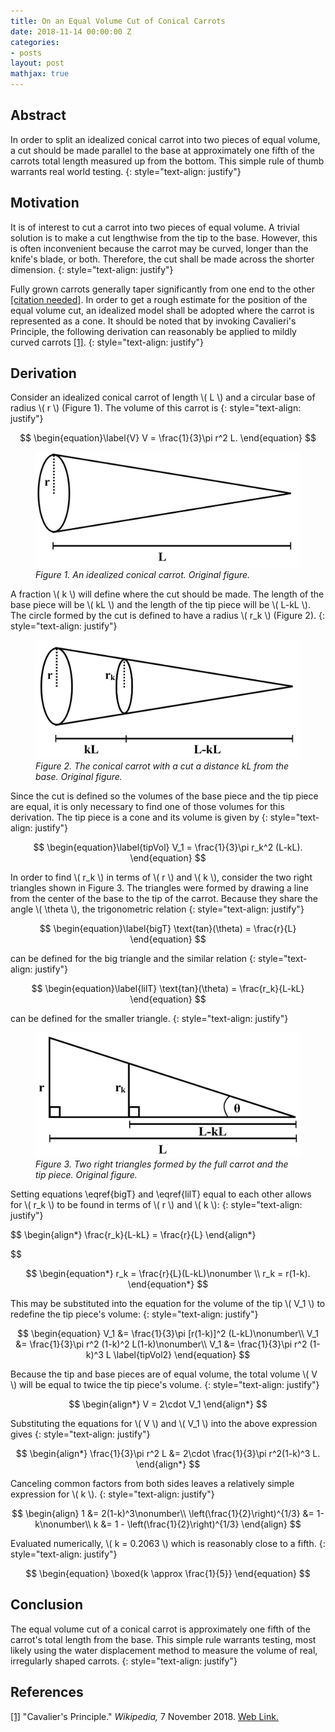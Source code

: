 ```yaml
---
title: On an Equal Volume Cut of Conical Carrots
date: 2018-11-14 00:00:00 Z
categories:
- posts
layout: post
mathjax: true
---
```


## Abstract
In order to split an idealized conical carrot into two pieces of equal volume, a cut should be made parallel to the base at approximately one fifth of the carrots total length measured up from the bottom. This simple rule of thumb warrants real world testing.
{: style="text-align: justify"}

## Motivation
It is of interest to cut a carrot into two pieces of equal volume. A trivial solution is to make a cut lengthwise from the tip to the base. However, this is often inconvenient because the carrot may be curved, longer than the knife's blade, or both. Therefore, the cut shall be made across the shorter dimension. 
{: style="text-align: justify"}

Fully grown carrots generally taper significantly from one end to the other <a name="ref1"></a>[[citation needed]](#cavalieri). In order to get a rough estimate for the position of the equal volume cut, an idealized model shall be adopted where the carrot is represented as a cone. It should be noted that by invoking Cavalieri's Principle, the following derivation can reasonably be applied to mildly curved carrots <a name="ref1"></a>[[1]](#cavalieri).
{: style="text-align: justify"}

## Derivation

Consider an idealized conical carrot of length \\( L \\) and a circular base of radius \\( r \\) (Figure 1). The volume of this carrot is
{: style="text-align: justify"}

$$
	\begin{equation}\label{V}
		V = \frac{1}{3}\pi r^2 L.
	\end{equation}
$$

<figure class="image">
	<img src="/img/CCFig1.JPG" />
	<em>Figure 1. An idealized conical carrot. Original figure.</em>
</figure>

A fraction \\( k \\) will define where the cut should be made. The length of the base piece will be \\( kL \\) and the length of the tip piece will be \\( L-kL \\). The circle formed by the cut is defined to have a radius \\( r_k \\) (Figure 2). 
{: style="text-align: justify"}

<figure class="image">
	<img src="/img/CCFig2.JPG" />
	<em>Figure 2. The conical carrot with a cut a distance kL from the base. Original figure.</em>
</figure>

Since the cut is defined so the volumes of the base piece and the tip piece are equal, it is only necessary to find one of those volumes for this derivation. The tip piece is a cone and its volume is given by 
{: style="text-align: justify"}

$$
	\begin{equation}\label{tipVol}
		V_1 = \frac{1}{3}\pi r_k^2 (L-kL).
	\end{equation}
$$

In order to find \\( r_k \\) in terms of \\( r \\) and \\( k \\), consider the two right triangles shown in Figure 3. The triangles were formed by drawing a line from the center of the base to the tip of the carrot. Because they share the angle \\( \theta \\), the trigonometric relation
{: style="text-align: justify"}

$$
	\begin{equation}\label{bigT}
		\text{tan}(\theta) = \frac{r}{L}
	\end{equation}
$$

can be defined for the big triangle and the similar relation
{: style="text-align: justify"}

$$
	\begin{equation}\label{lilT}
		\text{tan}(\theta) = \frac{r_k}{L-kL}
	\end{equation}
$$

can be defined for the smaller triangle. 
{: style="text-align: justify"}

<figure class="image">
	<img src="/img/CCFig3.JPG" />
	<em>Figure 3. Two right triangles formed by the full carrot and the tip piece. Original figure.</em>
</figure>

Setting equations \eqref{bigT} and \eqref{lilT} equal to each other allows for \\( r_k \\) to be found in terms of \\( r \\) and \\( k \\):
{: style="text-align: justify"}

$$
	\begin{align*}
		\frac{r_k}{L-kL} = \frac{r}{L}
	\end{align*}

$$

$$
	\begin{equation*}
		r_k = \frac{r}{L}(L-kL)\nonumber \\
		r_k = r(1-k).
	\end{equation*}
$$

This may be substituted into the equation for the volume of the tip \\( V_1 \\) to redefine the tip piece's volume:
{: style="text-align: justify"}

$$
	\begin{equation}
		V_1 &= \frac{1}{3}\pi [r(1-k)]^2 (L-kL)\nonumber\\
		V_1 &= \frac{1}{3}\pi r^2 (1-k)^2 L(1-k)\nonumber\\
		V_1 &= \frac{1}{3}\pi r^2 (1-k)^3 L \label{tipVol2}
	\end{equation}
$$

Because the tip and base pieces are of equal volume, the total volume \\( V \\) will be equal to twice the tip piece's volume.
{: style="text-align: justify"}

$$
	\begin{align*}
		V = 2\cdot V_1
	\end{align*}
$$

Substituting the equations for \\( V \\) and \\( V_1 \\) into the above expression gives
{: style="text-align: justify"}

$$
	\begin{align*}
		 \frac{1}{3}\pi r^2 L &= 2\cdot \frac{1}{3}\pi r^2(1-k)^3 L.
	\end{align*}
$$

Canceling common factors from both sides leaves a relatively simple expression for \\( k \\).
{: style="text-align: justify"}

$$
	\begin{align}
		1 &= 2(1-k)^3\nonumber\\
		\left(\frac{1}{2}\right)^{1/3} &= 1-k\nonumber\\
		k &= 1 - \left(\frac{1}{2}\right)^{1/3}
	\end{align}
$$

Evaluated numerically, \\( k = 0.2063 \\) which is reasonably close to a fifth.
{: style="text-align: justify"}

$$
	\begin{equation}
		\boxed{k \approx \frac{1}{5}}
	\end{equation}
$$
	
## Conclusion

The equal volume cut of a conical carrot is approximately one fifth of the carrot's total length from the base. This simple rule warrants testing, most likely using the water displacement method to measure the volume of real, irregularly shaped carrots.
{: style="text-align: justify"}



## References

<a name="cavalieri"></a>
[[1]](#ref1) "Cavalier's Principle." *Wikipedia,* 7 November 2018. [Web Link.](https://en.wikipedia.org/wiki/Cavalieri%27s_principle)
